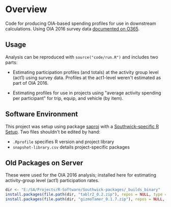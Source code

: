 
# Overview

Code for producing OIA-based spending profiles for use in downstream calculations. Using OIA 2016 survey data [documented on O365](https://southwickassociatesinc.sharepoint.com/:w:/s/oia2016-001recreationeconreport/EdZ4EMXUfXtKsEurnqCqlbcBbxarVPTtLkyCNiYti18vUA?e=zvmc87).

## Usage

Analysis can be reproduced with `source("code/run.R")` and includes two parts:

- Estimating participation profiles (and totals) at the activity group level (act1) using survey data. Profiles at the act1-level weren't estimated as part of OIA 2016.

- Estimating profiles for use in projects using "average activity spending per participant" for trip, equip, and vehicle (by item).

## Software Environment

This project was setup using package [saproj](https://github.com/southwick-associates/saproj) with a [Southwick-specific R Setup](https://github.com/southwick-associates/R-setup). Two files shouldn't be edited by hand:

- `.Rprofile` specifies R version and project library
- `snapshot-library.csv` details project-specific packages

## Old Packages on Server

These were used for the OIA 2016 analysis; installed here for estimating activity-group level (act1) participation rates.

```r
dir <- "E:/SA/Projects/R-Software/Southwick-packages/_builds_binary"
install.packages(file.path(dir, "tablr2_0.2.zip"), repos = NULL, type = "win.binary")
install.packages(file.path(dir, "gizmoTamer_0.1.7.zip"), repos = NULL, type = "win.binary")
```
